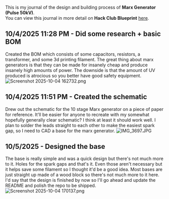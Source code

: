 <!--
  ===================    !!READ THIS NOTICE!!   ====================
  DO NOT edit this file manually. Your changes WILL BE OVERWRITTEN!
  This journal is auto generated and updated by Hack Club Blueprint.
  To edit this file, please edit your journal entries on Blueprint.
  ==================================================================
-->

This is my journal of the design and building process of **Marx Generator (Pulse 50kV)**.  
You can view this journal in more detail on **Hack Club Blueprint** [here](https://blueprint.hackclub.com/projects/166).


## 10/4/2025 11:28 PM - Did some research + basic BOM  

Created the BOM which consists of some capacitors, resistors, a transformer, and some 3d printing filament. The great thing about marx generators is that they can be made for insanely cheap and produce insanely high amounts of power. The downside is that the amount of UV produced is atrocious so you better have good safety equipment. ![Screenshot 2025-10-04 162732.png](https://blueprint.hackclub.com/user-attachments/blobs/redirect/eyJfcmFpbHMiOnsiZGF0YSI6NDM2LCJwdXIiOiJibG9iX2lkIn19--eb4e3840f00b5427d2e3da306d2df22dd046e6a2/Screenshot%202025-10-04%20162732.png)
  

## 10/4/2025 11:51 PM - Created the schematic  

Drew out the schematic for the 10 stage Marx generator on a piece of paper for reference. It'll be easier for anyone to recreate with my somewhat hopefully generally clear schematic? I think at least it should work well. I plan to solder the leads straight to each other to make the easiest spark gap, so I need to CAD a base for the marx generator. ![IMG_3697.JPG](https://blueprint.hackclub.com/user-attachments/blobs/redirect/eyJfcmFpbHMiOnsiZGF0YSI6NDM3LCJwdXIiOiJibG9iX2lkIn19--c3fd974188d7b650ee380bd13fcc412480030eb8/IMG_3697.JPG)
  

## 10/5/2025 - Designed the base  

The base is really simple and was a quick design but there's not much more to it. Holes for the spark gaps and that's it. Even those aren't necessary but it helps save some filament so I thought it'd be a good idea. Most bases are just straight up made of a wood block so there's not much more to it here. I'd say that the design is finished by now so I'll go ahead and update the README and polish the repo to be shipped.![Screenshot 2025-10-04 170137.png](https://blueprint.hackclub.com/user-attachments/blobs/redirect/eyJfcmFpbHMiOnsiZGF0YSI6NDQwLCJwdXIiOiJibG9iX2lkIn19--23b1bc7e5c1fc317ff847db01d567214b786e708/Screenshot%202025-10-04%20170137.png)
  


